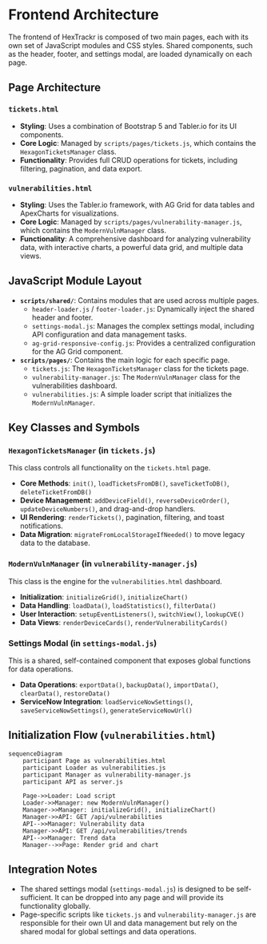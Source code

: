 # Frontend Architecture

The frontend of HexTrackr is composed of two main pages, each with its own set of JavaScript modules and CSS styles. Shared components, such as the header, footer, and settings modal, are loaded dynamically on each page.

## Page Architecture

### `tickets.html`

- **Styling**: Uses a combination of Bootstrap 5 and Tabler.io for its UI components.
- **Core Logic**: Managed by `scripts/pages/tickets.js`, which contains the `HexagonTicketsManager` class.
- **Functionality**: Provides full CRUD operations for tickets, including filtering, pagination, and data export.

### `vulnerabilities.html`

- **Styling**: Uses the Tabler.io framework, with AG Grid for data tables and ApexCharts for visualizations.
- **Core Logic**: Managed by `scripts/pages/vulnerability-manager.js`, which contains the `ModernVulnManager` class.
- **Functionality**: A comprehensive dashboard for analyzing vulnerability data, with interactive charts, a powerful data grid, and multiple data views.

## JavaScript Module Layout

- **`scripts/shared/`**: Contains modules that are used across multiple pages.
  - `header-loader.js` / `footer-loader.js`: Dynamically inject the shared header and footer.
  - `settings-modal.js`: Manages the complex settings modal, including API configuration and data management tasks.
  - `ag-grid-responsive-config.js`: Provides a centralized configuration for the AG Grid component.
- **`scripts/pages/`**: Contains the main logic for each specific page.
  - `tickets.js`: The `HexagonTicketsManager` class for the tickets page.
  - `vulnerability-manager.js`: The `ModernVulnManager` class for the vulnerabilities dashboard.
  - `vulnerabilities.js`: A simple loader script that initializes the `ModernVulnManager`.

## Key Classes and Symbols

### `HexagonTicketsManager` (in `tickets.js`)

This class controls all functionality on the `tickets.html` page.

- **Core Methods**: `init()`, `loadTicketsFromDB()`, `saveTicketToDB()`, `deleteTicketFromDB()`
- **Device Management**: `addDeviceField()`, `reverseDeviceOrder()`, `updateDeviceNumbers()`, and drag-and-drop handlers.
- **UI Rendering**: `renderTickets()`, pagination, filtering, and toast notifications.
- **Data Migration**: `migrateFromLocalStorageIfNeeded()` to move legacy data to the database.

### `ModernVulnManager` (in `vulnerability-manager.js`)

This class is the engine for the `vulnerabilities.html` dashboard.

- **Initialization**: `initializeGrid()`, `initializeChart()`
- **Data Handling**: `loadData()`, `loadStatistics()`, `filterData()`
- **User Interaction**: `setupEventListeners()`, `switchView()`, `lookupCVE()`
- **Data Views**: `renderDeviceCards()`, `renderVulnerabilityCards()`

### Settings Modal (in `settings-modal.js`)

This is a shared, self-contained component that exposes global functions for data operations.

- **Data Operations**: `exportData()`, `backupData()`, `importData()`, `clearData()`, `restoreData()`
- **ServiceNow Integration**: `loadServiceNowSettings()`, `saveServiceNowSettings()`, `generateServiceNowUrl()`

## Initialization Flow (`vulnerabilities.html`)

```mermaid
sequenceDiagram
    participant Page as vulnerabilities.html
    participant Loader as vulnerabilities.js
    participant Manager as vulnerability-manager.js
    participant API as server.js

    Page->>Loader: Load script
    Loader->>Manager: new ModernVulnManager()
    Manager->>Manager: initializeGrid(), initializeChart()
    Manager->>API: GET /api/vulnerabilities
    API-->>Manager: Vulnerability data
    Manager->>API: GET /api/vulnerabilities/trends
    API-->>Manager: Trend data
    Manager-->>Page: Render grid and chart
```

## Integration Notes

- The shared settings modal (`settings-modal.js`) is designed to be self-sufficient. It can be dropped into any page and will provide its functionality globally.
- Page-specific scripts like `tickets.js` and `vulnerability-manager.js` are responsible for their own UI and data management but rely on the shared modal for global settings and data operations.
